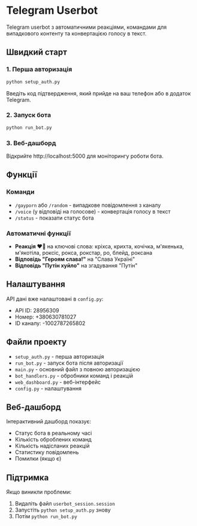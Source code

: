 # Telegram Userbot

Telegram userbot з автоматичними реакціями, командами для випадкового контенту та конвертацією голосу в текст.

## Швидкий старт

### 1. Перша авторизація
```bash
python setup_auth.py
```
Введіть код підтвердження, який прийде на ваш телефон або в додаток Telegram.

### 2. Запуск бота
```bash
python run_bot.py
```

### 3. Веб-дашборд
Відкрийте http://localhost:5000 для моніторингу роботи бота.

## Функції

### Команди
- `/gayporn` або `/random` - випадкове повідомлення з каналу
- `/voice` (у відповіді на голосове) - конвертація голосу в текст
- `/status` - показати статус бота

### Автоматичні функції
- **Реакція ❤️‍🔥** на ключові слова: кріхса, крихта, кочічка, м'якенька, м'якотіла, роксіс, рокса, рокстар, ро, блейд, роксана
- **Відповідь "Героям слава!"** на "Слава Україні"
- **Відповідь "Путін хуйло"** на згадування "Путін"

## Налаштування

API дані вже налаштовані в `config.py`:
- API ID: 28956309
- Номер: +380630781027
- ID каналу: -1002787265802

## Файли проекту

- `setup_auth.py` - перша авторизація
- `run_bot.py` - запуск бота після авторизації
- `main.py` - основний файл з повною авторизацією
- `bot_handlers.py` - обробники команд і реакцій
- `web_dashboard.py` - веб-інтерфейс
- `config.py` - налаштування

## Веб-дашборд

Інтерактивний дашборд показує:
- Статус бота в реальному часі
- Кількість оброблених команд
- Кількість надісланих реакцій
- Статистику повідомлень
- Помилки (якщо є)

## Підтримка

Якщо виникли проблеми:
1. Видаліть файл `userbot_session.session`
2. Запустіть `python setup_auth.py` знову
3. Потім `python run_bot.py`